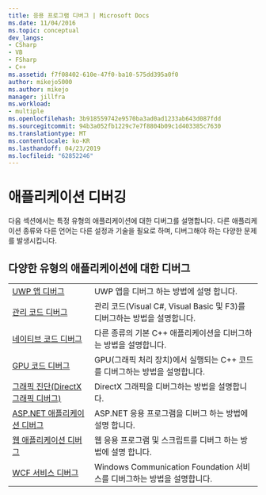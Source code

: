 ```yaml
---
title: 응용 프로그램 디버그 | Microsoft Docs
ms.date: 11/04/2016
ms.topic: conceptual
dev_langs:
- CSharp
- VB
- FSharp
- C++
ms.assetid: f7f08402-610e-47f0-ba10-575dd395a0f0
author: mikejo5000
ms.author: mikejo
manager: jillfra
ms.workload:
- multiple
ms.openlocfilehash: 3b918559742e9570ba3ad0ad1233ab643d087fdd
ms.sourcegitcommit: 94b3a052fb1229c7e7f8804b09c1d403385c7630
ms.translationtype: MT
ms.contentlocale: ko-KR
ms.lasthandoff: 04/23/2019
ms.locfileid: "62852246"
---
```

# <a name="debugging-applications"></a>애플리케이션 디버깅
다음 섹션에서는 특정 유형의 애플리케이션에 대한 디버그를 설명합니다. 다른 애플리케이션 종류와 다른 언어는 다른 설정과 기술을 필요로 하며, 디버그해야 하는 다양한 문제를 발생시킵니다.

## <a name="debugging-for-different-types-of-applications"></a>다양한 유형의 애플리케이션에 대한 디버그

|||
|-|-|
|[UWP 앱 디버그](../debugger/debugging-windows-store-and-windows-universal-apps.md)|UWP 앱을 디버그 하는 방법에 설명 합니다.|
|[관리 코드 디버그](../debugger/debugging-managed-code.md)|관리 코드(Visual C#, Visual Basic 및 F3)를 디버그하는 방법을 설명합니다.|
|[네이티브 코드 디버그](../debugger/debugging-native-code.md)|다른 종류의 기본 C++ 애플리케이션을 디버그하는 방법을 설명합니다.|
|[GPU 코드 디버그](../debugger/debugging-gpu-code.md)|GPU(그래픽 처리 장치)에서 실행되는 C++ 코드를 디버그하는 방법을 설명합니다.|
|[그래픽 진단(DirectX 그래픽 디버그)](/visualstudio/debugger/graphics/visual-studio-graphics-diagnostics)|DirectX 그래픽을 디버그하는 방법을 설명합니다.|
|[ASP.NET 애플리케이션 디버그](../debugger/how-to-enable-debugging-for-aspnet-applications.md)|ASP.NET 응용 프로그램을 디버그 하는 방법에 설명 합니다.|
|[웹 애플리케이션 디버그](../debugger/debugging-web-applications.md)|웹 응용 프로그램 및 스크립트를 디버그 하는 방법에 설명 합니다.|
|[WCF 서비스 디버그](../debugger/debugging-wcf-services.md)|Windows Communication Foundation 서비스를 디버그하는 방법을 설명합니다.|